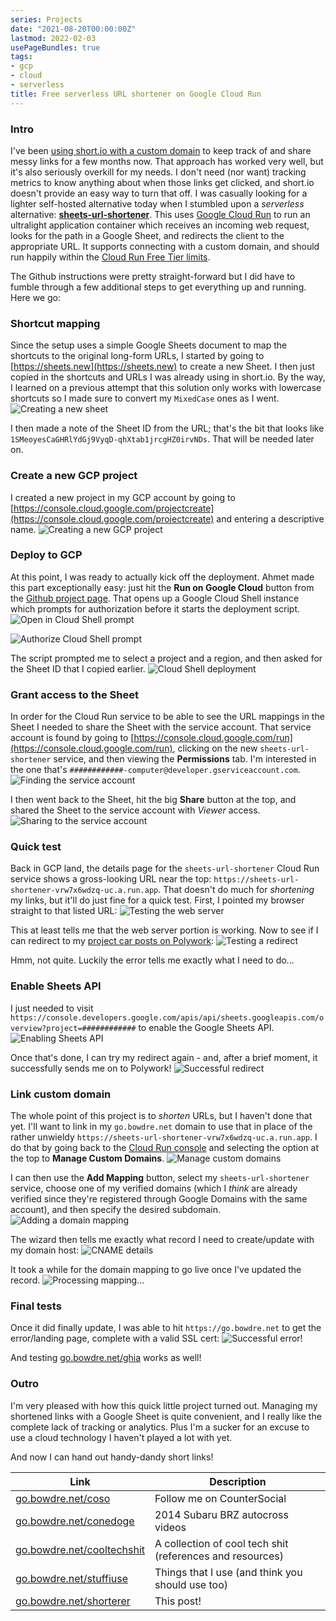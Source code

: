 ```yaml
---
series: Projects
date: "2021-08-20T00:00:00Z"
lastmod: 2022-02-03
usePageBundles: true
tags:
- gcp
- cloud
- serverless
title: Free serverless URL shortener on Google Cloud Run
---
```

### Intro
I've been [using short.io with a custom domain](https://twitter.com/johndotbowdre/status/1370125198196887556) to keep track of and share messy links for a few months now. That approach has worked very well, but it's also seriously overkill for my needs. I don't need (nor want) tracking metrics to know anything about when those links get clicked, and short.io doesn't provide an easy way to turn that off. I was casually looking for a lighter self-hosted alternative today when I stumbled upon a *serverless* alternative: **[sheets-url-shortener](https://github.com/ahmetb/sheets-url-shortener)**. This uses [Google Cloud Run](https://cloud.google.com/run/) to run an ultralight application container which receives an incoming web request, looks for the path in a Google Sheet, and redirects the client to the appropriate URL. It supports connecting with a custom domain, and should run happily within the [Cloud Run Free Tier limits](https://cloud.google.com/run/pricing).

The Github instructions were pretty straight-forward but I did have to fumble through a few additional steps to get everything up and running. Here we go:

### Shortcut mapping
Since the setup uses a simple Google Sheets document to map the shortcuts to the original long-form URLs, I started by going to [https://sheets.new](https://sheets.new) to create a new Sheet. I then just copied in the shortcuts and URLs I was already using in short.io. By the way, I learned on a previous attempt that this solution only works with lowercase shortcuts so I made sure to convert my `MixedCase` ones as I went.
![Creating a new sheet](20210820_sheet.png)

I then made a note of the Sheet ID from the URL; that's the bit that looks like `1SMeoyesCaGHRlYdGj9VyqD-qhXtab1jrcgHZ0irvNDs`. That will be needed later on.

### Create a new GCP project
I created a new project in my GCP account by going to [https://console.cloud.google.com/projectcreate](https://console.cloud.google.com/projectcreate) and entering a descriptive name.
![Creating a new GCP project](20210820_create_project.png)

### Deploy to GCP
At this point, I was ready to actually kick off the deployment. Ahmet made this part exceptionally easy: just hit the **Run on Google Cloud** button from the [Github project page](https://github.com/ahmetb/sheets-url-shortener#setup). That opens up a Google Cloud Shell instance which prompts for authorization before it starts the deployment script.
![Open in Cloud Shell prompt](20210820_open_in_cloud_shell.png)

![Authorize Cloud Shell prompt](20210820_authorize_cloud_shell.png)

The script prompted me to select a project and a region, and then asked for the Sheet ID that I copied earlier.
![Cloud Shell deployment](20210820_cloud_shell.png)

### Grant access to the Sheet
In order for the Cloud Run service to be able to see the URL mappings in the Sheet I needed to share the Sheet with the service account. That service account is found by going to [https://console.cloud.google.com/run](https://console.cloud.google.com/run), clicking on the new `sheets-url-shortener` service, and then viewing the **Permissions** tab. I'm interested in the one that's `############-computer@developer.gserviceaccount.com`.
![Finding the service account](20210820_service_account.png)

I then went back to the Sheet, hit the big **Share** button at the top, and shared the Sheet to the service account with *Viewer* access.
![Sharing to the service account](20210820_share_with_svc_account.png)

### Quick test
Back in GCP land, the details page for the `sheets-url-shortener` Cloud Run service shows a gross-looking URL near the top: `https://sheets-url-shortener-vrw7x6wdzq-uc.a.run.app`. That doesn't do much for *shortening* my links, but it'll do just fine for a quick test. First, I pointed my browser straight to that listed URL:
![Testing the web server](20210820_home_page.png)

This at least tells me that the web server portion is working. Now to see if I can redirect to my [project car posts on Polywork](https://john.bowdre.net/?badges%5B%5D=Car+Nerd):
![Testing a redirect](20210820_sheets_api_disabled.png)

Hmm, not quite. Luckily the error tells me exactly what I need to do...

### Enable Sheets API
I just needed to visit `https://console.developers.google.com/apis/api/sheets.googleapis.com/overview?project=############` to enable the Google Sheets API.
![Enabling Sheets API](20210820_enable_sheets_api.png)

Once that's done, I can try my redirect again - and, after a brief moment, it successfully sends me on to Polywork!
![Successful redirect](20210820_successful_redirect.png)

### Link custom domain
The whole point of this project is to *shorten* URLs, but I haven't done that yet. I'll want to link in my `go.bowdre.net` domain to use that in place of the rather unwieldy `https://sheets-url-shortener-vrw7x6wdzq-uc.a.run.app`. I do that by going back to the [Cloud Run console](https://console.cloud.google.com/run) and selecting the option at the top to **Manage Custom Domains**.
![Manage custom domains](20210820_manage_custom_domain.png)

I can then use the **Add Mapping** button, select my `sheets-url-shortener` service, choose one of my verified domains (which I *think* are already verified since they're registered through Google Domains with the same account), and then specify the desired subdomain.
![Adding a domain mapping](20210820_add_mapping_1.png)

The wizard then tells me exactly what record I need to create/update with my domain host:
![CNAME details](20210820_add_mapping_2.png)

It took a while for the domain mapping to go live once I've updated the record.
![Processing mapping...](20210820_domain_mapping.png)

### Final tests
Once it did finally update, I was able to hit `https://go.bowdre.net` to get the error/landing page, complete with a valid SSL cert:
![Successful error!](20210820_landing_page.png)

And testing [go.bowdre.net/ghia](https://go.bowdre.net/ghia) works as well!

### Outro
I'm very pleased with how this quick little project turned out. Managing my shortened links with a Google Sheet is quite convenient, and I really like the complete lack of tracking or analytics. Plus I'm a sucker for an excuse to use a cloud technology I haven't played a lot with yet.

And now I can hand out handy-dandy short links!

| Link | Description|
| --- | --- |
| [go.bowdre.net/coso](https://go.bowdre.net/coso) | Follow me on CounterSocial |
| [go.bowdre.net/conedoge](https://go.bowdre.net/conedoge) | 2014 Subaru BRZ autocross videos |
| [go.bowdre.net/cooltechshit](https://go.bowdre.net/cooltechshit) | A collection of cool tech shit (references and resources) |
| [go.bowdre.net/stuffiuse](https://go.bowdre.net/stuffiuse) | Things that I use (and think you should use too) |
| [go.bowdre.net/shorterer](https://go.bowdre.net/shorterer) | This post! |

